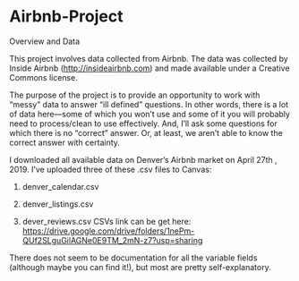 # Airbnb-Project

Overview and Data

This project involves data collected from Airbnb. The data was collected by Inside Airbnb (http://insideairbnb.com) and made available under a Creative Commons license.

The purpose of the project is to provide an opportunity to work with “messy” data to answer “ill defined” questions. In other words, there is a lot of data here—some of
which you won’t use and some of it you will probably need to process/clean to use effectively. And, I’ll ask some questions for which there is no “correct” answer. 
Or, at least, we aren’t able to know the correct answer with certainty.

I downloaded all available data on Denver’s Airbnb market on April 27th , 2019. I’ve uploaded three of these .csv files to Canvas:

1) denver_calendar.csv

2) denver_listings.csv

3) dever_reviews.csv
CSVs link can be get here: https://drive.google.com/drive/folders/1nePm-QUf2SLguGilAGNe0E9TM_2mN-z7?usp=sharing

There does not seem to be documentation for all the variable fields (although maybe you can find it!), but most are pretty self-explanatory.
